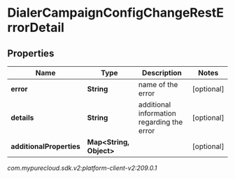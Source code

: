 # DialerCampaignConfigChangeRestErrorDetail


## Properties

| Name | Type | Description | Notes |
| ------------ | ------------- | ------------- | ------------- |
| **error** | **String** | name of the error |  [optional] |
| **details** | **String** | additional information regarding the error |  [optional] |
| **additionalProperties** | **Map&lt;String, Object&gt;** |  |  [optional] |




_com.mypurecloud.sdk.v2:platform-client-v2:209.0.1_
